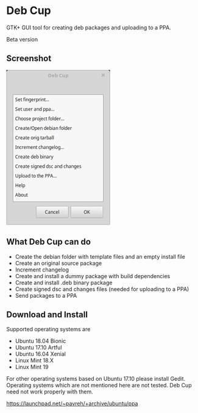# Deb Cup
GTK+ GUI tool for creating deb packages and uploading to a PPA.

Beta version

## Screenshot
![deb-cup main window](/git_files/deb-cup-screenshot.png?raw=true)

## What Deb Cup can do
* Create the debian folder with template files and an empty install file
* Create an original source package
* Increment changelog
* Create and install a dummy package with build dependencies
* Create and install .deb binary package
* Create signed dsc and changes files (needed for uploading to a PPA)
* Send packages to a PPA

## Download and Install
Supported operating systems are
* Ubuntu 18.04 Bionic
* Ubuntu 17.10 Artful
* Ubuntu 16.04 Xenial
* Linux Mint 18.X
* Linux Mint 19

For other operating systems based on Ubuntu 17.10 please install Gedit.
Operating systems which are not mentioned here are not tested. Deb Cup need not work properly with them.

https://launchpad.net/~pavreh/+archive/ubuntu/ppa
